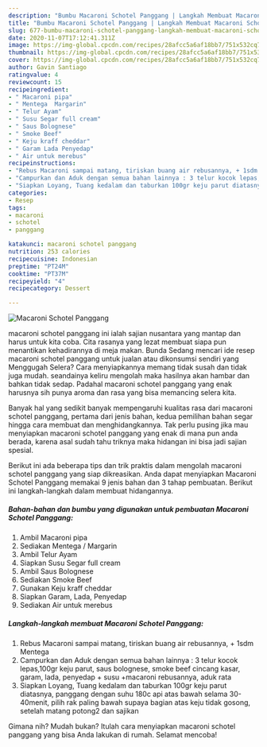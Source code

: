 ```yaml
---
description: "Bumbu Macaroni Schotel Panggang | Langkah Membuat Macaroni Schotel Panggang Yang Enak Dan Lezat"
title: "Bumbu Macaroni Schotel Panggang | Langkah Membuat Macaroni Schotel Panggang Yang Enak Dan Lezat"
slug: 677-bumbu-macaroni-schotel-panggang-langkah-membuat-macaroni-schotel-panggang-yang-enak-dan-lezat
date: 2020-11-07T17:12:41.311Z
image: https://img-global.cpcdn.com/recipes/28afcc5a6af18bb7/751x532cq70/macaroni-schotel-panggang-foto-resep-utama.jpg
thumbnail: https://img-global.cpcdn.com/recipes/28afcc5a6af18bb7/751x532cq70/macaroni-schotel-panggang-foto-resep-utama.jpg
cover: https://img-global.cpcdn.com/recipes/28afcc5a6af18bb7/751x532cq70/macaroni-schotel-panggang-foto-resep-utama.jpg
author: Gavin Santiago
ratingvalue: 4
reviewcount: 15
recipeingredient:
- " Macaroni pipa"
- " Mentega  Margarin"
- " Telur Ayam"
- " Susu Segar full cream"
- " Saus Bolognese"
- " Smoke Beef"
- " Keju kraff cheddar"
- " Garam Lada Penyedap"
- " Air untuk merebus"
recipeinstructions:
- "Rebus Macaroni sampai matang, tiriskan buang air rebusannya, + 1sdm Mentega"
- "Campurkan dan Aduk dengan semua bahan lainnya : 3 telur kocok lepas,100gr keju parut, saus bolognese, smoke beef cincang kasar, garam, lada, penyedap + susu +macaroni rebusannya, aduk rata"
- "Siapkan Loyang, Tuang kedalam dan taburkan 100gr keju parut diatasnya, panggang dengan suhu 180c api atas bawah selama 30-40menit, pilih rak paling bawah supaya bagian atas keju tidak gosong, setelah matang potong2 dan sajikan"
categories:
- Resep
tags:
- macaroni
- schotel
- panggang

katakunci: macaroni schotel panggang 
nutrition: 253 calories
recipecuisine: Indonesian
preptime: "PT24M"
cooktime: "PT37M"
recipeyield: "4"
recipecategory: Dessert

---
```



![Macaroni Schotel Panggang](https://img-global.cpcdn.com/recipes/28afcc5a6af18bb7/751x532cq70/macaroni-schotel-panggang-foto-resep-utama.jpg)


macaroni schotel panggang ini ialah sajian nusantara yang mantap dan harus untuk kita coba. Cita rasanya yang lezat membuat siapa pun menantikan kehadirannya di meja makan.
Bunda Sedang mencari ide resep macaroni schotel panggang untuk jualan atau dikonsumsi sendiri yang Menggugah Selera? Cara menyiapkannya memang tidak susah dan tidak juga mudah. seandainya keliru mengolah maka hasilnya akan hambar dan bahkan tidak sedap. Padahal macaroni schotel panggang yang enak harusnya sih punya aroma dan rasa yang bisa memancing selera kita.



Banyak hal yang sedikit banyak mempengaruhi kualitas rasa dari macaroni schotel panggang, pertama dari jenis bahan, kedua pemilihan bahan segar hingga cara membuat dan menghidangkannya. Tak perlu pusing jika mau menyiapkan macaroni schotel panggang yang enak di mana pun anda berada, karena asal sudah tahu triknya maka hidangan ini bisa jadi sajian spesial.


Berikut ini ada beberapa tips dan trik praktis dalam mengolah macaroni schotel panggang yang siap dikreasikan. Anda dapat menyiapkan Macaroni Schotel Panggang memakai 9 jenis bahan dan 3 tahap pembuatan. Berikut ini langkah-langkah dalam membuat hidangannya.

<!--inarticleads1-->

##### Bahan-bahan dan bumbu yang digunakan untuk pembuatan Macaroni Schotel Panggang:

1. Ambil  Macaroni pipa
1. Sediakan  Mentega / Margarin
1. Ambil  Telur Ayam
1. Siapkan  Susu Segar full cream
1. Ambil  Saus Bolognese
1. Sediakan  Smoke Beef
1. Gunakan  Keju kraff cheddar
1. Siapkan  Garam, Lada, Penyedap
1. Sediakan  Air untuk merebus




<!--inarticleads2-->

##### Langkah-langkah membuat Macaroni Schotel Panggang:

1. Rebus Macaroni sampai matang, tiriskan buang air rebusannya, + 1sdm Mentega
1. Campurkan dan Aduk dengan semua bahan lainnya : 3 telur kocok lepas,100gr keju parut, saus bolognese, smoke beef cincang kasar, garam, lada, penyedap + susu +macaroni rebusannya, aduk rata
1. Siapkan Loyang, Tuang kedalam dan taburkan 100gr keju parut diatasnya, panggang dengan suhu 180c api atas bawah selama 30-40menit, pilih rak paling bawah supaya bagian atas keju tidak gosong, setelah matang potong2 dan sajikan




Gimana nih? Mudah bukan? Itulah cara menyiapkan macaroni schotel panggang yang bisa Anda lakukan di rumah. Selamat mencoba!
